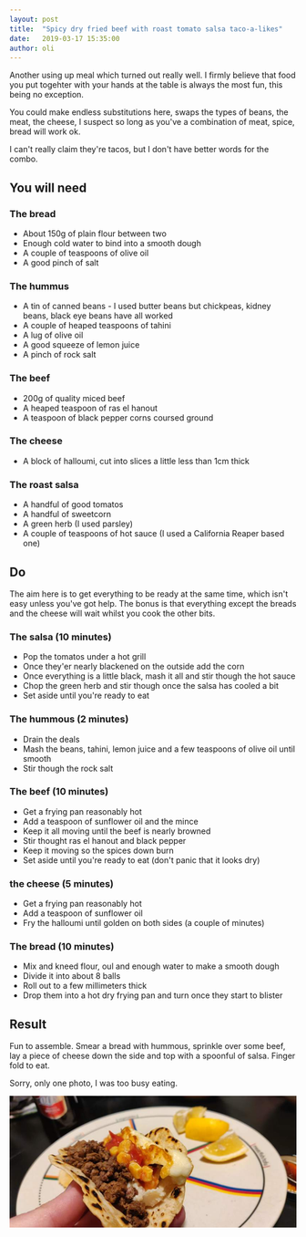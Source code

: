 ```yaml
---
layout: post
title:  "Spicy dry fried beef with roast tomato salsa taco-a-likes"
date:   2019-03-17 15:35:00
author: oli
---
```


Another using up meal which turned out really well.  I firmly believe that food you put togehter with your hands at the table is always the most fun, this being no exception.

You could make endless substitutions here, swaps the types of beans, the meat, the cheese, I suspect so long as you've a combination of meat, spice, bread will work ok.

I can't really claim they're tacos, but I don't have better words for the combo.


## You will need

### The bread

* About 150g of plain flour between two 
* Enough cold water to bind into a smooth dough
* A couple of teaspoons of olive oil
* A good pinch of salt

### The hummus

* A tin of canned beans - I used butter beans but chickpeas, kidney beans, black eye beans have all worked 
* A couple of heaped teaspoons of tahini
* A lug of olive oil
* A good squeeze of lemon juice
* A pinch of rock salt

### The beef

* 200g of quality miced beef
* A heaped teaspoon of ras el hanout
* A teaspoon of black pepper corns coursed ground


### The cheese

* A block of halloumi, cut into slices a little less than 1cm thick

### The roast salsa

* A handful of good tomatos
* A handful of sweetcorn
* A green herb (I used parsley)
* A couple of teaspoons of hot sauce (I used a California Reaper based one)



## Do

The aim here is to get everything to be ready at the same time, which isn't easy unless you've got help. The bonus is that everything except the breads and the cheese will wait whilst you cook the other bits. 

### The salsa (10 minutes)

* Pop the tomatos under a hot grill 
* Once they'er nearly blackened on the outside add the corn
* Once everything is a little black, mash it all and stir though the hot sauce
* Chop the green herb and stir though once the salsa has cooled a bit
* Set aside until you're ready to eat

### The hummous (2 minutes)

* Drain the deals
* Mash the beans, tahini, lemon juice and a few teaspoons of olive oil until smooth
* Stir though the rock salt

### The beef (10 minutes)

* Get a frying pan reasonably hot 
* Add a teaspoon of sunflower oil and the mince
* Keep it all moving until the beef is nearly browned
* Stir thought ras el hanout and black pepper
* Keep it moving so the spices down burn
* Set aside until you're ready to eat (don't panic that it looks dry)

### the cheese (5 minutes)

* Get a frying pan reasonably hot 
* Add a teaspoon of sunflower oil
* Fry the halloumi until golden on both sides (a couple of minutes)

### The bread (10 minutes)

* Mix and kneed flour, oul and enough water to make a smooth dough
* Divide it into about 8 balls
* Roll out to a few millimeters thick
* Drop them into a hot dry frying pan and turn once they start to blister


## Result

Fun to assemble.  Smear a bread with hummous, sprinkle over some beef, lay a piece of cheese down the side and top with a spoonful of salsa.  Finger fold to eat.

Sorry, only one photo, I was too busy eating.


![Get in my face](/images/dry-beef-roast-salsa-tacos-a-likes.jpg)
